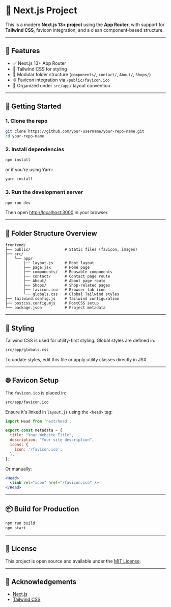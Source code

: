 
# 🧩 Next.js Project

This is a modern **Next.js 13+ project** using the **App Router**, with support for **Tailwind CSS**, favicon integration, and a clean component-based structure.

---

## 🚀 Features

- ✅ Next.js 13+ App Router
- 🎨 Tailwind CSS for styling
- 🧱 Modular folder structure (`components/`, `contact/`, `About/`, `Shops/`)
- 🌐 Favicon integration via `/public/favicon.ico`
- 📁 Organized under `src/app/` layout convention

---

## 🏁 Getting Started

### 1. **Clone the repo**

```bash
git clone https://github.com/your-username/your-repo-name.git
cd your-repo-name
````

### 2. **Install dependencies**

```bash
npm install
```

or if you're using Yarn:

```bash
yarn install
```

### 3. **Run the development server**

```bash
npm run dev
```

Then open [http://localhost:3000](http://localhost:3000) in your browser.

---

## 🧪 Folder Structure Overview

```
frontend/
├── public/               # Static files (favicon, images)
├── src/
│   └── app/
│       ├── layout.js     # Root layout
│       ├── page.jsx      # Home page
│       ├── components/   # Reusable components
│       ├── contact/      # Contact page route
│       ├── About/        # About page route
│       ├── Shops/        # Shop-related pages
│       ├── favicon.ico   # Browser tab icon
│       └── globals.css   # Global Tailwind styles
├── tailwind.config.js    # Tailwind configuration
├── postcss.config.mjs    # PostCSS setup
└── package.json          # Project metadata
```

---

## 🎨 Styling

Tailwind CSS is used for utility-first styling. Global styles are defined in:

```bash
src/app/globals.css
```

To update styles, edit this file or apply utility classes directly in JSX.

---

## 🌐 Favicon Setup

The `favicon.ico` is placed in:

```bash
src/app/favicon.ico
```

Ensure it's linked in `layout.js` using the `<head>` tag:

```jsx
import Head from 'next/head';

export const metadata = {
  title: "Your Website Title",
  description: "Your site description",
  icons: {
    icon: '/favicon.ico',
  },
};
```

Or manually:

```jsx
<Head>
  <link rel="icon" href="/favicon.ico" />
</Head>
```

---

## 📦 Build for Production

```bash
npm run build
npm start
```

---

## 📄 License

This project is open source and available under the [MIT License](LICENSE).

---

## 🙌 Acknowledgements

* [Next.js](https://nextjs.org/)
* [Tailwind CSS](https://tailwindcss.com/)

```

